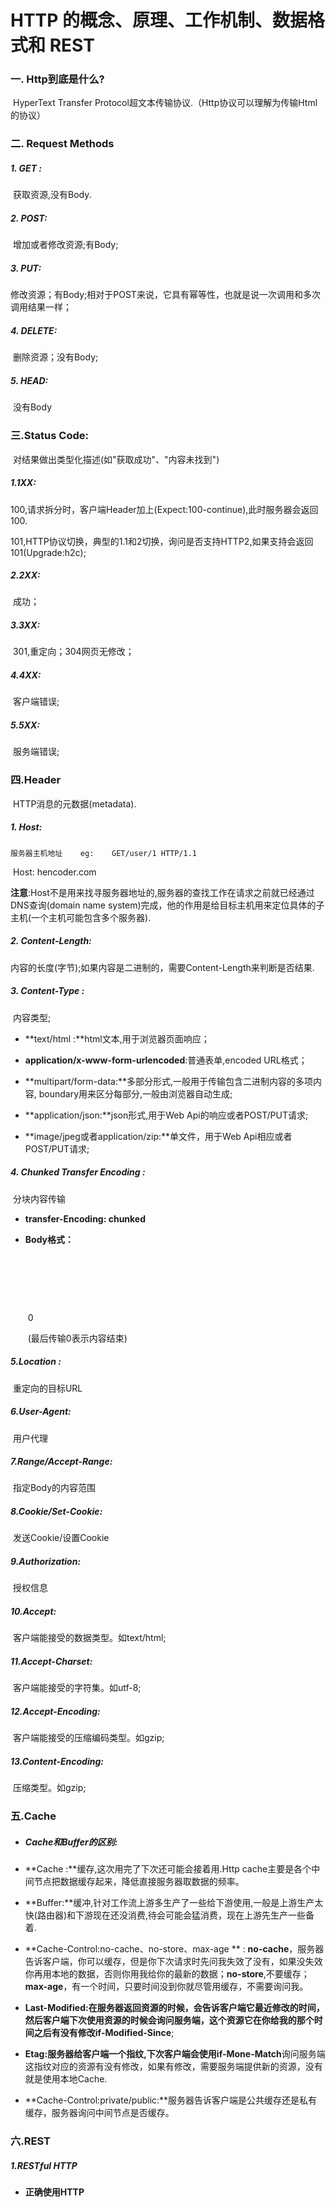 # HTTP 的概念、原理、工作机制、数据格式和 REST

### 一. Http到底是什么?

​	HyperText Transfer Protocol超文本传输协议.（Http协议可以理解为传输Html的协议）

### 二. Request Methods

#####      1. GET :

​	获取资源,没有Body.

#####      2. POST:

​	增加或者修改资源;有Body;

#####      3. PUT:

​	修改资源；有Body;相对于POST来说，它具有幂等性，也就是说一次调用和多次调用结果一样；

#####      4. DELETE:

​	删除资源；没有Body;

#####      5. HEAD:

​	没有Body

### 三.Status Code:

​	对结果做出类型化描述(如"获取成功"、"内容未找到")

#####     1.1XX:

​	100,请求拆分时，客户端Header加上(Expect:100-continue),此时服务器会返回100.

​	101,HTTP协议切换，典型的1.1和2切换，询问是否支持HTTP2,如果支持会返回101(Upgrade:h2c);

#####     2.2XX:

​	成功；

#####     3.3XX:

​	301,重定向；304网页无修改；

#####     4.4XX:

​	客户端错误;

#####     5.5XX:

​	服务端错误;



### 四.Header

​	HTTP消息的元数据(metadata).

##### 1. Host:

 	服务器主机地址    eg:    GET/user/1 HTTP/1.1

​                                             Host:  hencoder.com

​	**注意**:Host不是用来找寻服务器地址的,服务器的查找工作在请求之前就已经通过DNS查询(domain name system)完成，他的作用是给目标主机用来定位具体的子主机(一个主机可能包含多个服务器).

##### 2. Content-Length:

​	内容的长度(字节);如果内容是二进制的，需要Content-Length来判断是否结果.

##### 3. Content-Type :

​	内容类型;

- **text/html :**html文本,用于浏览器页面响应；

- **application/x-www-form-urlencoded**:普通表单,encoded URL格式；

- **multipart/form-data:**多部分形式,一般用于传输包含二进制内容的多项内容,  boundary用来区分每部分,一般由浏览器自动生成;

- **application/json:**json形式,用于Web Api的响应或者POST/PUT请求;

- **image/jpeg或者application/zip:**单文件，用于Web Api相应或者POST/PUT请求;

  

##### 4. Chunked Transfer Encoding :

​	分块内容传输

- **transfer-Encoding: chunked**

- **Body格式：**<length1>

  ​                     <data1>

  ​                     <length2>

  ​                     <data2>

  ​                      0

  ​                      (最后传输0表示内容结束)

  

##### 5.Location :

​	重定向的目标URL

##### 6.User-Agent:

​	用户代理

##### 7.Range/Accept-Range:

​	指定Body的内容范围

##### 8.Cookie/Set-Cookie:

​	发送Cookie/设置Cookie

##### 9.Authorization:

​	授权信息

##### 10.Accept:

​	客户端能接受的数据类型。如text/html;

##### 11.Accept-Charset:

​	客户端能接受的字符集。如utf-8;

##### 12.Accept-Encoding:

​	客户端能接受的压缩编码类型。如gzip;

##### 13.Content-Encoding:

​	压缩类型。如gzip;

### 五.Cache

- ##### Cache和Buffer的区别:

- **Cache :**缓存,这次用完了下次还可能会接着用.Http cache主要是各个中间节点把数据缓存起来，降低直接服务器取数据的频率。
- **Buffer:**缓冲,针对工作流上游多生产了一些给下游使用,一般是上游生产太快(路由器)和下游现在还没消费,待会可能会猛消费，现在上游先生产一些备着.
- **Cache-Control:no-cache、no-store、max-age ** : **no-cache**，服务器告诉客户端，你可以缓存，但是你下次请求时先问我失效了没有，如果没失效你再用本地的数据，否则你用我给你的最新的数据；**no-store**,不要缓存；**max-age**，有一个时间，只要时间没到你就尽管用缓存，不需要询问我。
- **Last-Modified:**在服务器返回资源的时候，会告诉客户端它最近修改的时间，然后客户端下次使用资源的时候会询问服务端，这个资源它在你给我的那个时间之后有没有修改**if-Modified-Since**;
- **Etag:**服务器给客户端一个指纹,下次客户端会使用**if-Mone-Match**询问服务端这指纹对应的资源有没有修改，如果有修改，需要服务端提供新的资源，没有就是使用本地Cache.
- **Cache-Control:private/public:**服务器告诉客户端是公共缓存还是私有缓存，服务器询问中间节点是否缓存。



### 六.REST

##### 1.RESTful HTTP

- **正确使用HTTP**